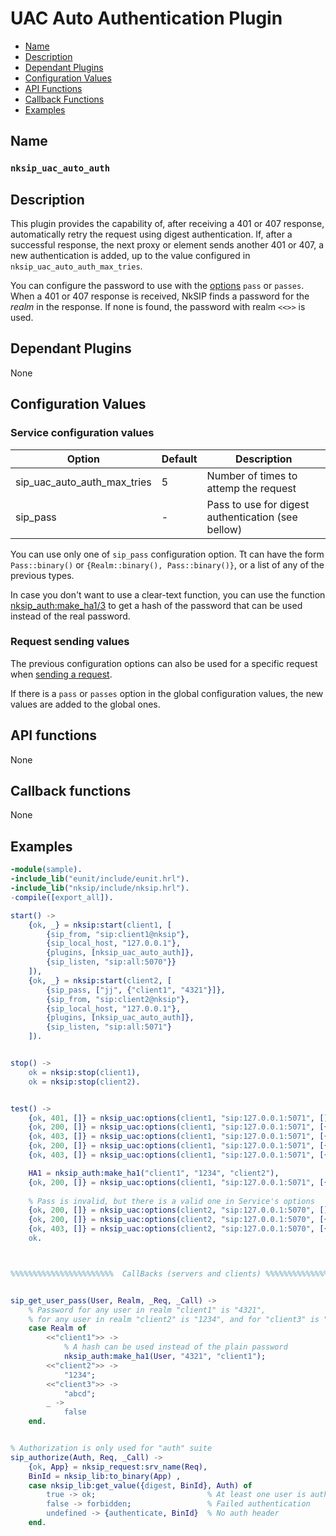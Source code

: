 # UAC Auto Authentication Plugin

* [Name](#name)
* [Description](#description)
* [Dependant Plugins](#dependant-plugins)
* [Configuration Values](#configuration-values)
* [API Functions](#api-functions)
* [Callback Functions](#callback-functions)
* [Examples](#examples)


## Name
### `nksip_uac_auto_auth`


## Description

This plugin provides the capability of, after receiving a 401 or 407 response, automatically retry the request using digest authentication. If, after a successful response, the next proxy or element sends another 401 or 407, a new authentication is added, up to the value configured in `nksip_uac_auto_auth_max_tries`.

You can configure the password to use with the [options](#configuration-values) `pass` or `passes`. When a 401 or 407 response is received, NkSIP finds a password for the _realm_ in the response. If none is found, the password with realm `<<>>` is used.



## Dependant Plugins

None


## Configuration Values

### Service configuration values

Option|Default|Description
---|---|---
sip_uac_auto_auth_max_tries|5|Number of times to attemp the request
sip_pass|-|Pass to use for digest authentication (see bellow)

You can use only one of `sip_pass` configuration option. Tt can have the form `Pass::binary()` or `{Realm::binary(), Pass::binary()}`, or a list of any of the previous types.

In case you don't want to use a clear-text function, you can use the function [nksip_auth:make_ha1/3](../../src/nksip_auth.erl) to get a hash of the password that can be used instead of the real password.



### Request sending values

The previous configuration options can also be used for a specific request when [sending a request](../reference/sending_functions.md).

If there is a `pass` or `passes` option in the global configuration values, the new values are added to the global ones.




## API functions

None


## Callback functions

None


## Examples

```erlang
-module(sample).
-include_lib("eunit/include/eunit.hrl").
-include_lib("nksip/include/nksip.hrl").
-compile([export_all]).

start() ->
    {ok, _} = nksip:start(client1, [
        {sip_from, "sip:client1@nksip"},
        {sip_local_host, "127.0.0.1"},
        {plugins, [nksip_uac_auto_auth]},
        {sip_listen, "sip:all:5070"}}
    ]),
    {ok, _} = nksip:start(client2, [
        {sip_pass, ["jj", {"client1", "4321"}]},
        {sip_from, "sip:client2@nksip"},
        {sip_local_host, "127.0.0.1"},
        {plugins, [nksip_uac_auto_auth]},
        {sip_listen, "sip:all:5071"}
    ]).


stop() ->
    ok = nksip:stop(client1),
    ok = nksip:stop(client2).


test() ->
    {ok, 401, []} = nksip_uac:options(client1, "sip:127.0.0.1:5071", []),
    {ok, 200, []} = nksip_uac:options(client1, "sip:127.0.0.1:5071", [{sip_pass, "1234"}]),
    {ok, 403, []} = nksip_uac:options(client1, "sip:127.0.0.1:5071", [{sip_pass, "12345"}]),
    {ok, 200, []} = nksip_uac:options(client1, "sip:127.0.0.1:5071", [{sip_pass, {"client2", "1234"}}]),
    {ok, 403, []} = nksip_uac:options(client1, "sip:127.0.0.1:5071", [{sip_pass, {"other", "1234"}}]),

    HA1 = nksip_auth:make_ha1("client1", "1234", "client2"),
    {ok, 200, []} = nksip_uac:options(client1, "sip:127.0.0.1:5071", [{sip_pass, HA1}]),
    
    % Pass is invalid, but there is a valid one in Service's options
    {ok, 200, []} = nksip_uac:options(client2, "sip:127.0.0.1:5070", []),
    {ok, 200, []} = nksip_uac:options(client2, "sip:127.0.0.1:5070", [{sip_pass, "kk"}]),
    {ok, 403, []} = nksip_uac:options(client2, "sip:127.0.0.1:5070", [{sip_pass, {"client1", "kk"}}]),
    ok.



%%%%%%%%%%%%%%%%%%%%%%%  CallBacks (servers and clients) %%%%%%%%%%%%%%%%%%%%%


sip_get_user_pass(User, Realm, _Req, _Call) ->
    % Password for any user in realm "client1" is "4321",
    % for any user in realm "client2" is "1234", and for "client3" is "abcd"
    case Realm of 
        <<"client1">> ->
            % A hash can be used instead of the plain password
            nksip_auth:make_ha1(User, "4321", "client1");
        <<"client2">> ->
            "1234";
        <<"client3">> ->
            "abcd";
        _ ->
            false
    end.


% Authorization is only used for "auth" suite
sip_authorize(Auth, Req, _Call) ->
    {ok, App} = nksip_request:srv_name(Req),
    BinId = nksip_lib:to_binary(App) ,
    case nksip_lib:get_value({digest, BinId}, Auth) of
        true -> ok;                         % At least one user is authenticated
        false -> forbidden;                 % Failed authentication
        undefined -> {authenticate, BinId}  % No auth header
    end.

```

